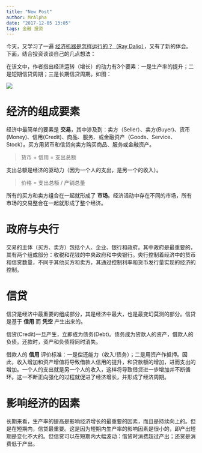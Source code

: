 ```yaml
---
title: "New Post"
author: MrAlpha
date: "2017-12-05 13:05"
tags: 金融 投资
---
```


今天，又学习了一遍 [经济机器是怎样运行的？（Ray Dalio）](http://v.youku.com/v_show/id_XNzQwNjY4Nzg4.html?from=y1.2-1-176.4.1-1.1-1-2-0-0%26source%3Dautoclick#paction)，又有了新的体会。下面，结合投资谈谈自己的几点想法：

在该文中，作者指出经济运转（增长）的动力有3个要素：一是生产率的提升；二是短期信贷周期；三是长期信贷周期。如图：

![](https://pic4.zhimg.com/e03ebce0a231161ad5b911e309a22c17_b.jpg)

# 经济的组成要素

经济中最简单的要素是 **交易**，其中涉及到：卖方（Seller）、卖方(Buyer)、货币(Money)、信用(Credit)、商品、服务、或金融资产（Goods、Service、Stock）。买方用货币和信贷向卖方购买商品、服务或金融资产。

> 货币 + 信用 = 支出总额

支出总额是经济的驱动力（因为一个人的支出，是另一个的收入）。

> 价格 = 支出总额 / 产销总量

所有的买方和卖方组合在一起就形成了 **市场**。经济活动中存在不同的市场，所有市场的交易整合在一起就形成了整个经济。

# 政府与央行

交易的主体（买方、卖方）包括个人、企业、银行和政府。其中政府是最重要的，其有两个组成部分：收税和花钱的中央政府和中央银行。央行控制着经济中的货币和信贷数量，不同于其他买方和卖方，其通过控制利率和货币发行量实现的经济的控制。

# 信贷

信贷是经济中最重要的组成部分，其是经济中最大，也是最变幻莫测的部分。信贷是基于 **信用** 而 **凭空** 产生出来的。

信贷(Credit)一旦产生，立即成为债务(Debt)。债务成为贷款人的资产，借款人的负债。还款时，资产和负债将同时消失。

借款人的 **信用** 评价标准：一是偿还能力（收入/债务）；二是用资产作抵押。因此，收入增加和资产增值将导致借款人信用的提升，和贷款额的增加，进而支出的增加。一个人的支出就是另一个人的收入，这样将导致借贷进一步增加并不断循环。这一不断正向强化的过程就促进了经济增长，并形成了经济周期。

# 影响经济的因素

长期来看，生产率的提高是影响经济增长的最重要的因素，而且是持续向上的。但是在短期内，信贷最重要。这是因为短期内生产率的影响因素是很小的，即产出短期是变化不大的。但信贷可以在短期内大幅波动：借贷时消费超过产出；还贷是消费低于产出。
